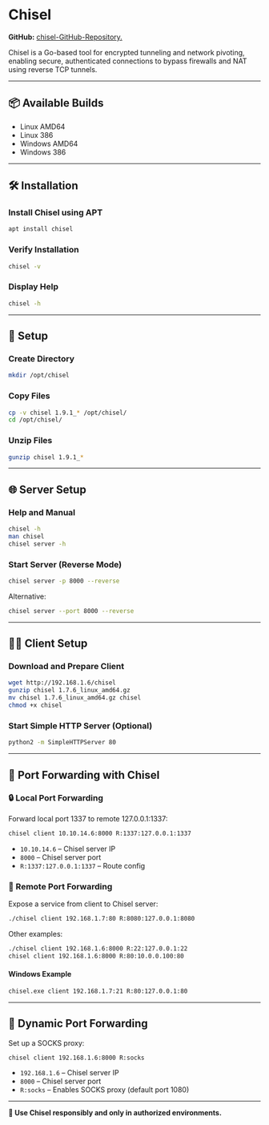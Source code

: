# Chisel

**GitHub:** [chisel-GitHub-Repository.](https://github.com/jpillora/chisel)

Chisel is a Go-based tool for encrypted tunneling and network pivoting, enabling secure, authenticated connections to bypass firewalls and NAT using reverse TCP tunnels.

---

## 📦 Available Builds

- Linux AMD64  
- Linux 386  
- Windows AMD64  
- Windows 386  

---

## 🛠️ Installation

### Install Chisel using APT

```bash
apt install chisel
```

### Verify Installation

```bash
chisel -v
```

### Display Help

```bash
chisel -h
```

---

## 📁 Setup

### Create Directory

```bash
mkdir /opt/chisel
```

### Copy Files

```bash
cp -v chisel 1.9.1_* /opt/chisel/
cd /opt/chisel/
```

### Unzip Files

```bash
gunzip chisel 1.9.1_*
```

---

## 🌐 Server Setup

### Help and Manual

```bash
chisel -h
man chisel
chisel server -h
```

### Start Server (Reverse Mode)

```bash
chisel server -p 8000 --reverse
```

Alternative:

```bash
chisel server --port 8000 --reverse
```

---

## 👨‍💻 Client Setup

### Download and Prepare Client

```bash
wget http://192.168.1.6/chisel
gunzip chisel 1.7.6_linux_amd64.gz
mv chisel 1.7.6_linux_amd64.gz chisel
chmod +x chisel
```

### Start Simple HTTP Server (Optional)

```bash
python2 -m SimpleHTTPServer 80
```

---

## 🔁 Port Forwarding with Chisel

### 🔒 Local Port Forwarding

Forward local port 1337 to remote 127.0.0.1:1337:

```bash
chisel client 10.10.14.6:8000 R:1337:127.0.0.1:1337
```

- `10.10.14.6` – Chisel server IP  
- `8000` – Chisel server port  
- `R:1337:127.0.0.1:1337` – Route config  

### 📡 Remote Port Forwarding

Expose a service from client to Chisel server:

```bash
./chisel client 192.168.1.7:80 R:8080:127.0.0.1:8080
```

Other examples:

```bash
./chisel client 192.168.1.6:8000 R:22:127.0.0.1:22
chisel client 192.168.1.6:8000 R:80:10.0.0.100:80
```

#### Windows Example

```bash
chisel.exe client 192.168.1.7:21 R:80:127.0.0.1:80
```

---

## 🔄 Dynamic Port Forwarding

Set up a SOCKS proxy:

```bash
chisel client 192.168.1.6:8000 R:socks
```

- `192.168.1.6` – Chisel server IP  
- `8000` – Chisel server port  
- `R:socks` – Enables SOCKS proxy (default port 1080)

---

**🚨 Use Chisel responsibly and only in authorized environments.**

